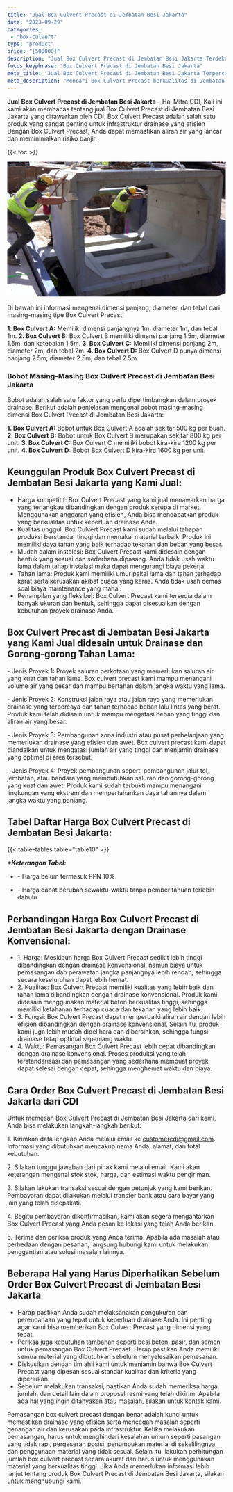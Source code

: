 ```yaml
---
title: "Jual Box Culvert Precast di Jembatan Besi Jakarta"
date: "2023-09-29"
categories:
 - "box-culvert"
type: "product"
price: "[500000]"
description: "Jual Box Culvert Precast di Jembatan Besi Jakarta Terdekat. Box Culvert Precast ini merupakan pilihan prima dalam proyek pembangunan sebagai saluran drainase yang kuat dan unggul. Segera dapatkan informasi detail."
focus_keyphrase: "Box Culvert Precast di Jembatan Besi Jakarta"
meta_title: "Jual Box Culvert Precast di Jembatan Besi Jakarta Terpercaya - CDI"
meta_description: "Mencari Box Culvert Precast berkualitas di Jembatan Besi Jakarta? Kami adalah solusi tepat dengan kualitas premium. Segera hubungi kami."
---
```


**Jual Box Culvert Precast di Jembatan Besi Jakarta** – Hai Mitra CDI, Kali ini kami akan membahas tentang jual Box Culvert Precast di Jembatan Besi Jakarta yang ditawarkan oleh CDI. Box Culvert Precast adalah salah satu produk yang sangat penting untuk infrastruktur drainase yang efisien Dengan Box Culvert Precast, Anda dapat memastikan aliran air yang lancar dan meminimalkan risiko banjir.

{{< toc >}}

![Jual Box Culvert Precast di Jembatan Besi Jakarta](/images/box-culvert/box-culvert-14.jpg)

Di bawah ini informasi mengenai dimensi panjang, diameter, dan tebal dari masing-masing tipe Box Culvert Precast:

**1\. Box Culvert A:** Memiliki dimensi panjangnya 1m, diameter 1m, dan tebal 1m.
**2\. Box Culvert B:** Box Culvert B memiliki dimensi panjang 1.5m, diameter 1.5m, dan ketebalan 1.5m.
**3\. Box Culvert C:** Memiliki dimensi panjang 2m, diameter 2m, dan tebal 2m.
**4\. Box Culvert D:** Box Culvert D punya dimensi panjang 2.5m, diameter 2.5m, dan tebal 2.5m.

### Bobot Masing-Masing Box Culvert Precast di Jembatan Besi Jakarta

Bobot adalah salah satu faktor yang perlu dipertimbangkan dalam proyek drainase. Berikut adalah penjelasan mengenai bobot masing-masing dimensi Box Culvert Precast di Jembatan Besi Jakarta:

**1\. Box Culvert A:** Bobot untuk Box Culvert A adalah sekitar 500 kg per buah.
**2\. Box Culvert B:** Bobot untuk Box Culvert B merupakan sekitar 800 kg per unit.
**3\. Box Culvert C:** Box Culvert C memiliki bobot kira-kira 1200 kg per unit.
**4\. Box Culvert D:** Bobot Box Culvert D kira-kira 1600 kg per unit.

## Keunggulan Produk Box Culvert Precast di Jembatan Besi Jakarta yang Kami Jual:

*   Harga kompetitif: Box Culvert Precast yang kami jual menawarkan harga yang terjangkau dibandingkan dengan produk serupa di market. Menggunakan anggaran yang efisien, Anda bisa mendapatkan produk yang berkualitas untuk keperluan drainase Anda.
*   Kualitas unggul: Box Culvert Precast kami sudah melalui tahapan produksi berstandar tinggi dan memakai material terbaik. Produk ini memiliki daya tahan yang baik terhadap tekanan dan beban yang besar.
*   Mudah dalam instalasi: Box Culvert Precast kami didesain dengan bentuk yang sesuai dan sederhana dipasang. Anda tidak usah waktu lama dalam tahap instalasi maka dapat mengurangi biaya pekerja.
*   Tahan lama: Produk kami memiliki umur pakai lama dan tahan terhadap karat serta kerusakan akibat cuaca yang keras. Anda tidak usah cemas soal biaya maintenance yang mahal.
*   Penampilan yang fleksibel: Box Culvert Precast kami tersedia dalam banyak ukuran dan bentuk, sehingga dapat disesuaikan dengan kebutuhan proyek drainase Anda.

## Box Culvert Precast di Jembatan Besi Jakarta yang Kami Jual didesain untuk Drainase dan Gorong-gorong Tahan Lama:

\- Jenis Proyek 1: Proyek saluran perkotaan yang memerlukan saluran air yang kuat dan tahan lama. Box culvert precast kami mampu menangani volume air yang besar dan mampu bertahan dalam jangka waktu yang lama.

\- Jenis Proyek 2: Konstruksi jalan raya atau jalan raya yang memerlukan drainase yang terpercaya dan tahan terhadap beban lalu lintas yang berat. Produk kami telah didisain untuk mampu mengatasi beban yang tinggi dan aliran air yang besar.

\- Jenis Proyek 3: Pembangunan zona industri atau pusat perbelanjaan yang memerlukan drainase yang efisien dan awet. Box culvert precast kami dapat diandalkan untuk mengatasi jumlah air yang tinggi dan menjamin drainase yang optimal di area tersebut.

\- Jenis Proyek 4: Proyek pembangunan seperti pembangunan jalur tol, jembatan, atau bandara yang membutuhkan saluran dan gorong-gorong yang kuat dan awet. Produk kami sudah terbukti mampu menangani lingkungan yang ekstrem dan mempertahankan daya tahannya dalam jangka waktu yang panjang.

## Tabel Daftar Harga Box Culvert Precast di Jembatan Besi Jakarta:

{{< table-tables table="table10" >}}

**_\*Keterangan Tabel:_**

*   \- Harga belum termasuk PPN 10%

*   \- Harga dapat berubah sewaktu-waktu tanpa pemberitahuan terlebih dahulu

## Perbandingan Harga Box Culvert Precast di Jembatan Besi Jakarta dengan Drainase Konvensional:

*   1\. Harga: Meskipun harga Box Culvert Precast sedikit lebih tinggi dibandingkan dengan drainase konvensional, namun biaya untuk pemasangan dan perawatan jangka panjangnya lebih rendah, sehingga secara keseluruhan dapat lebih hemat.
*   2\. Kualitas: Box Culvert Precast memiliki kualitas yang lebih baik dan tahan lama dibandingkan dengan drainase konvensional. Produk kami didesain menggunakan material beton berkualitas tinggi, sehingga memiliki ketahanan terhadap cuaca dan tekanan yang lebih baik.
*   3\. Fungsi: Box Culvert Precast dapat memperbaiki aliran air dengan lebih efisien dibandingkan dengan drainase konvensional. Selain itu, produk kami juga lebih mudah dipelihara dan dibersihkan, sehingga fungsi drainase tetap optimal sepanjang waktu.
*   4\. Waktu: Pemasangan Box Culvert Precast lebih cepat dibandingkan dengan drainase konvensional. Proses produksi yang telah terstandarisasi dan pemasangan yang sederhana membuat proyek dapat selesai dengan cepat, sehingga menghemat waktu dan biaya.

## Cara Order Box Culvert Precast di Jembatan Besi Jakarta dari CDI

Untuk memesan Box Culvert Precast di Jembatan Besi Jakarta dari kami, Anda bisa melakukan langkah-langkah berikut:

1\.  Kirimkan data lengkap Anda melalui email ke customercdi@gmail.com. Informasi yang dibutuhkan mencakup nama Anda, alamat, dan total kebutuhan.

2\.  Silakan tunggu jawaban dari pihak kami melalui email. Kami akan keterangan mengenai stok stok, harga, dan estimasi waktu pengiriman.

3\.  Silakan lakukan transaksi sesuai dengan petunjuk yang kami berikan. Pembayaran dapat dilakukan melalui transfer bank atau cara bayar yang lain yang telah disepakati.

4\.  Begitu pembayaran dikonfirmasikan, kami akan segera mengantarkan Box Culvert Precast yang Anda pesan ke lokasi yang telah Anda berikan.

5\.  Terima dan periksa produk yang Anda terima. Apabila ada masalah atau perbedaan dengan pesanan, langsung hubungi kami untuk melakukan penggantian atau solusi masalah lainnya.

## Beberapa Hal yang Harus Diperhatikan Sebelum Order Box Culvert Precast di Jembatan Besi Jakarta

*   Harap pastikan Anda sudah melaksanakan pengukuran dan perencanaan yang tepat untuk keperluan drainase Anda. Ini penting agar kami bisa memberikan Box Culvert Precast yang dimensi yang tepat.
*   Periksa juga kebutuhan tambahan seperti besi beton, pasir, dan semen untuk pemasangan Box Culvert Precast. Harap pastikan Anda memiliki semua material yang dibutuhkan sebelum menyelesaikan pemesanan.
*   Diskusikan dengan tim ahli kami untuk menjamin bahwa Box Culvert Precast yang dipesan sesuai standar kualitas dan kriteria yang diperlukan.
*   Sebelum melakukan transaksi, pastikan Anda sudah memeriksa harga, jumlah, dan detail lain dalam proposal resmi yang telah dikirim. Apabila ada hal yang ingin ditanyakan atau masalah, silakan untuk kontak kami.

Pemasangan box culvert precast dengan benar adalah kunci untuk memastikan drainase yang efisien serta mencegah masalah seperti genangan air dan kerusakan pada infrastruktur. Ketika melakukan pemasangan, harus untuk menghindari kesalahan umum seperti pasangan yang tidak rapi, pergeseran posisi, penumpukan material di sekelilingnya, dan penggunaan material yang tidak sesuai. Selain itu, lakukan perhitungan jumlah box culvert precast secara akurat dan harus untuk menggunakan material yang berkualitas tinggi. Jika Anda memerlukan informasi lebih lanjut tentang produk Box Culvert Precast di Jembatan Besi Jakarta, silakan untuk menghubungi kami.